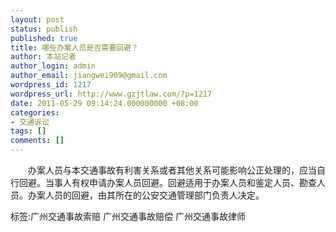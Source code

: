 ```yaml
---
layout: post
status: publish
published: true
title: 哪些办案人员是否需要回避？
author: 本站记者
author_login: admin
author_email: jiangwei909@gmail.com
wordpress_id: 1217
wordpress_url: http://www.gzjtlaw.com/?p=1217
date: 2011-05-29 09:14:24.000000000 +08:00
categories:
- 交通诉讼
tags: []
comments: []
---
```

　　办案人员与本交通事故有利害关系或者其他关系可能影响公正处理的，应当自行回避。当事人有权申请办案人员回避。回避适用于办案人员和鉴定人员、勘查人员。办案人员的回避，由其所在的公安交通管理部门负责人决定。 标签:广州交通事故索赔 广州交通事故赔偿 广州交通事故律师
